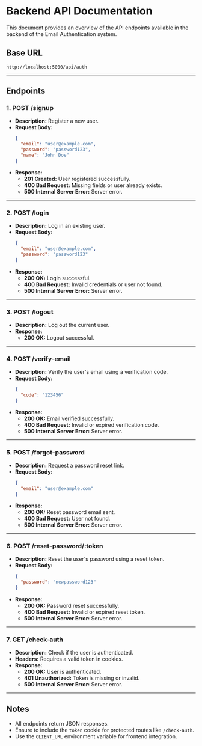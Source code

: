 # Backend API Documentation

This document provides an overview of the API endpoints available in the backend of the Email Authentication system.

## Base URL
`http://localhost:5000/api/auth`

---

## Endpoints

### 1. **POST /signup**
- **Description:** Register a new user.
- **Request Body:**
  ```json
  {
    "email": "user@example.com",
    "password": "password123",
    "name": "John Doe"
  }
  ```
- **Response:**
  - **201 Created:** User registered successfully.
  - **400 Bad Request:** Missing fields or user already exists.
  - **500 Internal Server Error:** Server error.
  
---

### 2. **POST /login**
- **Description:** Log in an existing user.
- **Request Body:**
  ```json
  {
    "email": "user@example.com",
    "password": "password123"
  }
  ```
- **Response:**
  - **200 OK:** Login successful.
  - **400 Bad Request:** Invalid credentials or user not found.
  - **500 Internal Server Error:** Server error.

---

### 3. **POST /logout**
- **Description:** Log out the current user.
- **Response:**
  - **200 OK:** Logout successful.

---

### 4. **POST /verify-email**
- **Description:** Verify the user's email using a verification code.
- **Request Body:**
  ```json
  {
    "code": "123456"
  }
  ```
- **Response:**
  - **200 OK:** Email verified successfully.
  - **400 Bad Request:** Invalid or expired verification code.
  - **500 Internal Server Error:** Server error.

---

### 5. **POST /forgot-password**
- **Description:** Request a password reset link.
- **Request Body:**
  ```json
  {
    "email": "user@example.com"
  }
  ```
- **Response:**
  - **200 OK:** Reset password email sent.
  - **400 Bad Request:** User not found.
  - **500 Internal Server Error:** Server error.

---

### 6. **POST /reset-password/:token**
- **Description:** Reset the user's password using a reset token.
- **Request Body:**
  ```json
  {
    "password": "newpassword123"
  }
  ```
- **Response:**
  - **200 OK:** Password reset successfully.
  - **400 Bad Request:** Invalid or expired reset token.
  - **500 Internal Server Error:** Server error.

---

### 7. **GET /check-auth**
- **Description:** Check if the user is authenticated.
- **Headers:** Requires a valid token in cookies.
- **Response:**
  - **200 OK:** User is authenticated.
  - **401 Unauthorized:** Token is missing or invalid.
  - **500 Internal Server Error:** Server error.

---

## Notes
- All endpoints return JSON responses.
- Ensure to include the `token` cookie for protected routes like `/check-auth`.
- Use the `CLIENT_URL` environment variable for frontend integration.


